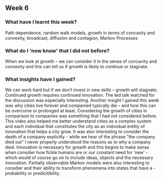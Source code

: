 ## Week 6

### What have I learnt this week?
Path dependence, random walk models, growth in terms of concavity and convexity, broadcast, diffusion and contagion, Markov Processes

### What do I 'now know' that I did not before?
When we look at growth – we can consider it in the sense of concavity and convexity and this can tell us if growth is likely to continue or stagnate.

### What insights have I gained?
We can work hard but if we don’t invest in new skills – growth will stagnate. Continued growth requires continued innovation. The ted talk watched for the discussion was especially interesting. Another insight I gained this week was why cities live forever and companied typically die – and how this can be overcome or prolonged at least. Considering the growth of cities in comparison to companies was something that I had not considered before. This video also helped me better understand cities as a complex system and each individual that constitutes the city as an individual entitiy of innovation that helps a city grow. It was also interesting to consider the death of a company explicitly - while we hear of the phrase "the company died out" I never properly understood the reasons as to why a company died. Innovation is necessary for growth and this begins to make sense when consdier how fickle humans are or our constant need for 'new' - which would of course go on to include ideas, objects and the necessary innovation.
Partially observable Markov models were also interesting to consdier and their ability to transform phenomena into states that have a - probability or predicitibility.


